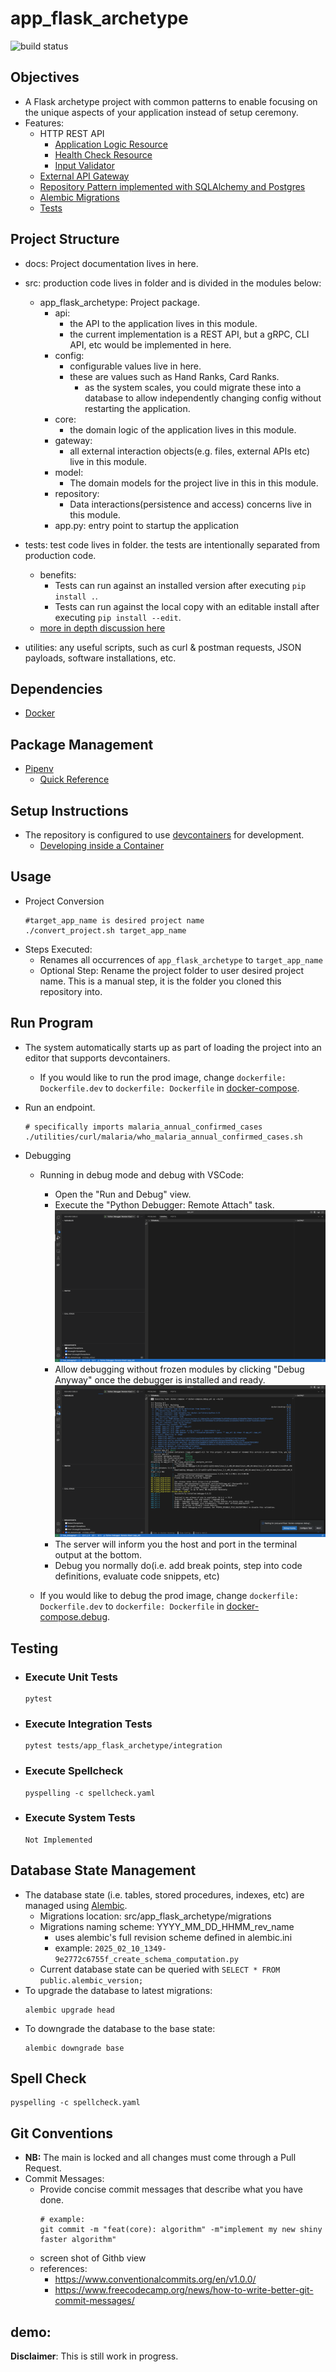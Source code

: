 # app_flask_archetype
![build status](https://github.com/praisetompane-utilities/app_flask_archetype/actions/workflows/app.yaml/badge.svg)

##  Objectives
- A Flask archetype project with common patterns to enable focusing on the unique aspects of your application instead of setup ceremony.
- Features:
    - HTTP REST API
        - [Application Logic Resource](src/app_flask_archetype/api/api.py)
        - [Health Check Resource](src/app_flask_archetype/api/health_check.py)
        - [Input Validator](src/app_flask_archetype/api/validator.py)
    - [External API Gateway](src/app_flask_archetype/gateway/external_api.py)
    - [Repository Pattern implemented with SQLAlchemy and Postgres](src/app_flask_archetype/repository/computation_result_repository.py)
    - [Alembic Migrations](src/app_flask_archetype/migrations/versions)
    - [Tests](tests/app_flask_archetype)

## Project Structure
- docs: Project documentation lives in here.
- src: production code lives in folder and is divided in the modules below:
    - app_flask_archetype: Project package.
        - api:
            - the API to the application lives in this module.
            - the current implementation is a REST API, but a gRPC, CLI API, etc would be implemented in here.
        - config:
            - configurable values live in here.
            - these are values such as Hand Ranks, Card Ranks.
                - as the system scales, you could migrate these into a database to allow independently
                changing config without restarting the application.
        - core:
            - the domain logic of the application lives in this module.
        - gateway:
            - all external interaction objects(e.g. files, external APIs etc) live in this module.
        - model:
            - The domain models for the project live in this in this module.
        - repository:
            - Data interactions(persistence and access) concerns live in this module.
        - app.py:
            entry point to startup the application
- tests: test code lives in folder.
    the tests are intentionally separated from production code.
    - benefits:
        - Tests can run against an installed version after executing `pip install .`.
        - Tests can run against the local copy with an editable install after executing `pip install --edit`.
    - [more in depth discussion here](https://docs.pytest.org/en/latest/explanation/goodpractices.html#choosing-a-test-layout-import-rules)

- utilities: any useful scripts, such as curl & postman requests, JSON payloads, software installations, etc.

## Dependencies
- [Docker](https://docs.docker.com/get-started/)

## Package Management
- [Pipenv](https://pipenv.pypa.io/en/latest/)
    - [Quick Reference](https://pipenv.pypa.io/en/latest/cli.html#install)

## Setup Instructions
- The repository is configured to use [devcontainers](https://containers.dev) for development.
    - [Developing inside a Container](https://code.visualstudio.com/docs/devcontainers/containers)

## Usage
- Project Conversion
    ```shell
    #target_app_name is desired project name
    ./convert_project.sh target_app_name
    ```
- Steps Executed:
    - Renames all occurrences of `app_flask_archetype` to `target_app_name`
    - Optional Step: Rename the project folder to user desired project name.
    This is a manual step, it is the folder you cloned this repository into.
   
## Run Program
- The system automatically starts up as part of loading the project into an editor that supports devcontainers.
    - If you would like to run the prod image, change `dockerfile: Dockerfile.dev` to `dockerfile: Dockerfile` in [docker-compose](docker-compose.debug.yaml).

- Run an endpoint.
    ```shell
    # specifically imports malaria_annual_confirmed_cases
    ./utilities/curl/malaria/who_malaria_annual_confirmed_cases.sh
    ```

- Debugging
    - Running in debug mode and debug with VSCode:
        - Open the "Run and Debug" view.
        - Execute the "Python Debugger: Remote Attach" task.
            ![start system output](./docs/vscode_debugging.png)<br>
        - Allow debugging without frozen modules by clicking "Debug Anyway" once the debugger is installed and ready.
            ![bypass frozen modules](./docs/vscode_debugging_frozen.png)
        - The server will inform you the host and port in the terminal output at the bottom.<br>
        - Debug you normally do(i.e. add break points, step into code definitions, evaluate code snippets, etc) <br>

    - If you would like to debug the prod image, change `dockerfile: Dockerfile.dev` to `dockerfile: Dockerfile` in [docker-compose.debug](docker-compose.debug.yaml).

## Testing
- ### Execute Unit Tests
    ```shell
    pytest
    ```
- ### Execute Integration Tests
    ```shell
    pytest tests/app_flask_archetype/integration
    ```
- ### Execute Spellcheck
    ```shell
    pyspelling -c spellcheck.yaml
    ```
- ### Execute System Tests
    ```shell
    Not Implemented
    ```

## Database State Management
- The database state (i.e. tables, stored procedures, indexes, etc) are managed using [Alembic](https://alembic.sqlalchemy.org/en/latest/).
    - Migrations location: src/app_flask_archetype/migrations
    - Migrations naming scheme: YYYY_MM_DD_HHMM_rev_name
        - uses alembic's full revision scheme defined in alembic.ini
        - example: `2025_02_10_1349-9e2772c6755f_create_schema_computation.py`
    - Current database state can be queried with `SELECT * FROM public.alembic_version;`
- To upgrade the database to latest migrations:
    ```shell
    alembic upgrade head
    ```
- To downgrade the database to the base state:
    ```shell
    alembic downgrade base
    ```

## Spell Check
```shell
pyspelling -c spellcheck.yaml
```

## Git Conventions
- **NB:** The main is locked and all changes must come through a Pull Request.
- Commit Messages:
    - Provide concise commit messages that describe what you have done.
        ```shell
        # example:
        git commit -m "feat(core): algorithm" -m"implement my new shiny faster algorithm"
        ```
    - screen shot of Githb view
    - references:
        - https://www.conventionalcommits.org/en/v1.0.0/
        - https://www.freecodecamp.org/news/how-to-write-better-git-commit-messages/
## demo:

**Disclaimer**: This is still work in progress.
